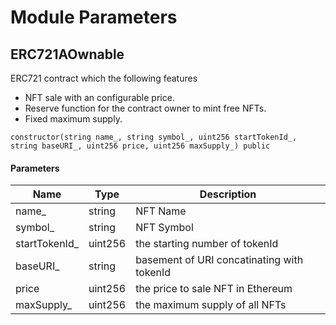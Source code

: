 # Module Parameters
## ERC721AOwnable

ERC721 contract which the following features
- NFT sale with an configurable price.
- Reserve function for the contract owner to mint free NFTs.
- Fixed maximum supply.

```solidity
constructor(string name_, string symbol_, uint256 startTokenId_, string baseURI_, uint256 price, uint256 maxSupply_) public
```

#### Parameters

| Name | Type | Description |
| ---- | ---- | ----------- |
| name_ | string | NFT Name |
| symbol_ | string | NFT Symbol |
| startTokenId_ | uint256 | the starting number of tokenId |
| baseURI_ | string | basement of URI concatinating with tokenId |
| price | uint256 | the price to sale NFT in Ethereum| precision:18 |
| maxSupply_ | uint256 | the maximum supply of all NFTs |